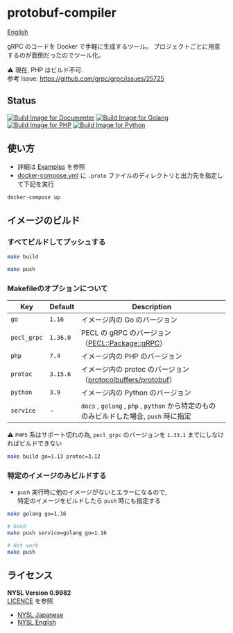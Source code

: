 # protobuf-compiler

[English](https://github.com/mythrnr/protobuf-compiler/blob/master/README.md)

gRPC のコードを Docker で手軽に生成するツール。
プロジェクトごとに用意するのが面倒だったのでツール化。

⚠️ 現在, PHP はビルド不可.  
参考 Issue: <https://github.com/grpc/grpc/issues/25725>

## Status

[![Build Image for Documenter](https://github.com/mythrnr/protobuf-compiler/actions/workflows/docs.yml/badge.svg)](https://github.com/mythrnr/protobuf-compiler/actions/workflows/docs.yml)
[![Build Image for Golang](https://github.com/mythrnr/protobuf-compiler/actions/workflows/golang.yml/badge.svg)](https://github.com/mythrnr/protobuf-compiler/actions/workflows/golang.yml)
[![Build Image for PHP](https://github.com/mythrnr/protobuf-compiler/actions/workflows/php.yml/badge.svg)](https://github.com/mythrnr/protobuf-compiler/actions/workflows/php.yml)
[![Build Image for Python](https://github.com/mythrnr/protobuf-compiler/actions/workflows/python.yml/badge.svg)](https://github.com/mythrnr/protobuf-compiler/actions/workflows/python.yml)

## 使い方

- 詳細は [Examples](https://github.com/mythrnr/protobuf-compiler/tree/master/examples) を参照
- [docker-compose.yml](https://github.com/mythrnr/protobuf-compiler/blob/master/examples/docker-compose.yml) に
  `.proto` ファイルのディレクトリと出力先を指定して下記を実行

```bash
docker-compose up
```

## イメージのビルド

### すべてビルドしてプッシュする

```bash
make build

make push
```

### Makefileのオプションについて

| Key         | Default  | Description                                                                                            |
| ----------- | -------- | ------------------------------------------------------------------------------------------------------ |
| `go`        | `1.16`   | イメージ内の Go のバージョン                                                                                       |
| `pecl_grpc` | `1.36.0` | PECL の gRPC のバージョン（[PECL::Package::gRPC](https://pecl.php.net/package/gRPC)）                           |
| `php`       | `7.4`    | イメージ内の PHP のバージョン                                                                                      |
| `protoc`    | `3.15.6` | イメージ内の protoc のバージョン（[protocolbuffers/protobuf](https://github.com/protocolbuffers/protobuf/releases)） |
| `python`    | `3.9`    | イメージ内の Python のバージョン                                                                                   |
| `service`   | -        | `docs` , `golang` , `php` , `python` から特定のもののみビルドした場合, `push` 時に指定                                     |

⚠️ `PHP5` 系はサポート切れの為, `pecl_grpc` のバージョンを `1.33.1` までにしなければビルドできない

```bash
make build go=1.13 protoc=3.12
```

### 特定のイメージのみビルドする

- `push` 実行時に他のイメージがないとエラーになるので,  
  特定のイメージをビルドしたら `push` 時にも指定する

```bash
make golang go=1.16

# Good
make push service=golang go=1.16

# Not work
make push
```

## ライセンス

**NYSL Version 0.9982**  
[LICENCE](https://github.com/mythrnr/protobuf-compiler/blob/master/LICENCE) を参照

- [NYSL Japanese](http://www.kmonos.net/nysl/)
- [NYSL English](http://www.kmonos.net/nysl/index.en.html)
